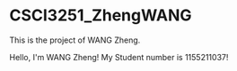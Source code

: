 # CSCI3251_ZhengWANG
This is the project of WANG Zheng.

Hello, I'm WANG Zheng!
My Student number is 1155211037!
